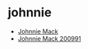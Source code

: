 # johnnie

 * [Johnnie Mack](../../index/j/johnnie-mack-200991.json)
 * [Johnnie Mack 200991](../../index/j/johnnie-mack-200991.json)
